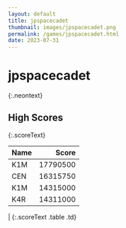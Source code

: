 ```yaml
---
layout: default
title: jpspacecadet
thumbnail: images/jpspacecadet.png
permalink: /games/jpspacecadet.html
date: 2023-07-31
---
```


# jpspacecadet 
{:.neontext}

## High Scores 
{:.scoreText}

| Name | Score | 
| :---- | ----: | 
| K1M | 17790500 | 
| CEN | 16315750 | 
| K1M | 14315000 | 
| K4R | 14311000 | 
| 
{:.scoreText .table .td}